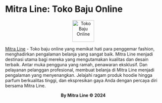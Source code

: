 <h1>Mitra Line: Toko Baju Online</h1>

<center><img src="https://mitraline.id/wp-content/uploads/2023/03/wp-1678014670471-e1690974235191.jpg"width="70" height="70"alt="Toko Baju Online"></center>

<a href="https://www.mitraline.id" rel="dofollow">Mitra Line</a> - Toko baju online yang memikat hati para penggemar fashion, menghadirkan pengalaman belanja yang sangat baik. Mitra Line menjadi destinasi utama bagi mereka yang mengutamakan kualitas dan desain terbaik. Antar muka pengguna yang ramah, penawaran eksklusif. Dan pelayanan pelanggan profesional, membuat belanja di Mitra Line menjadi pengalaman yang menyenangkan. Jelajahi ragam produk hoodie hingga parfum berkualitas tinggi, dan ekspresikan gaya Anda dengan percaya diri bersama Mitra Line.
 <body>  
   <footer>
     <center><p><b> By Mitra Line          &copy; 2024</b></p></center> 
   </footer>
  </body>
</html>